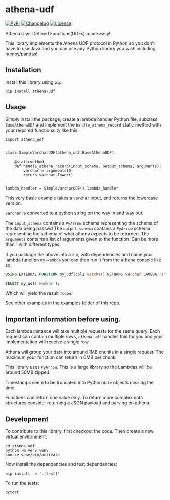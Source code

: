 # athena-udf

[![PyPI](https://img.shields.io/pypi/v/athena-udf.svg)](https://pypi.org/project/athena-udf/)
[![Changelog](https://img.shields.io/github/v/release/dmarkey/python-athena-udf?include_prereleases&label=changelog)](https://github.com/dmarkey/athena-udf/releases)
[![License](https://img.shields.io/badge/license-Apache%202.0-blue.svg)](https://github.com/dmarkey/python-athena-udf/blob/main/LICENSE)

Athena User Defined Functions(UDFs) made easy!

This library implements the Athena UDF protocol in Python so you don't have to use Java and you can use any Python library you wish including numpy/pandas!

## Installation

Install this library using `pip`:

    pip install athena-udf

## Usage

Simply install the package, create a lambda handler Python file, subclass `BaseAthenaUDF` and implement the `handle_athena_record` static method with your required functionality like this:

```
import athena_udf


class SimpleVarcharUDF(athena_udf.BaseAthenaUDF):

    @staticmethod
    def handle_athena_record(input_schema, output_schema, arguments):
        varchar = arguments[0]
        return varchar.lower()


lambda_handler = SimpleVarcharUDF().lambda_handler
```

This very basic example takes a `varchar` input, and returns the lowercase version.

`varchar` is converted to a python string on the way in and way out.

The `input_schema` contains a `PyArrow` schema representing the schema of the data being passwd
The `output_schema` contains a `PyArrow` schema representing the schema of what athena expects to be returned.
The `arguments` contains a list of arguments given to the function. Can be more than 1 with different types.

If you package the above into a zip, with dependencies and name your lambda function `my-kambda` you can then run it from the athena console like so:

```sql
USING EXTERNAL FUNCTION my_udf(col1 varchar) RETURNS varchar LAMBDA 'athena-test'

SELECT my_udf('FooBar');
```

Which will yield the result `foobar`

See other examples in the [examples](examples) folder of this repo.

## Important information before using.

Each lambda instance will take multiple requests for the same query. Each request can contain multiple rows, `athena-udf` handles this for you and your implementation will receive a single row.

Athena will group your data into around 1MB chunks in a single request. The maximum your function can return in 6MB per chunk. 

This library uses `PyArrow`. This is a large library so the Lambdas will be around 50MB zipped.

Timestamps seem to be truncated into Python `date` objects missing the time. 

Functions can return one value only. To return more complex data structures consider returning a JSON payload and parsing on athena.
## Development

To contribute to this library, first checkout the code. Then create a new virtual environment:

    cd athena-udf
    python -m venv venv
    source venv/bin/activate

Now install the dependencies and test dependencies:

    pip install -e '.[test]'

To run the tests:

    pytest
